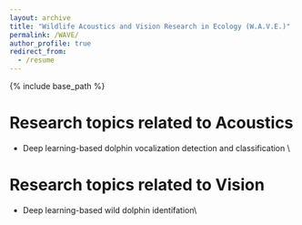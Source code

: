 ```yaml
---
layout: archive
title: "Wildlife Acoustics and Vision Research in Ecology (W.A.V.E.)"
permalink: /WAVE/
author_profile: true
redirect_from:
  - /resume
---
```


{% include base_path %}

Research topics related to Acoustics
======
* Deep learning-based dolphin vocalization detection and classification \

Research topics related to Vision
======
* Deep learning-based wild dolphin identifation\

  

  

